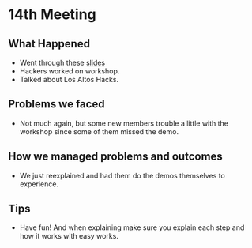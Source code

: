 # 14th Meeting

## What Happened

- Went through these
  [slides](https://github.com/SMHS-Programming/club/blob/c83b49ce1e08f03f5999a5106f5e1540600328e5/meetings/11_23_Meeting_XIV.pdf)
- Hackers worked on workshop.
- Talked about Los Altos Hacks.

## Problems we faced

- Not much again, but some new members trouble a little with the workshop since
  some of them missed the demo.

## How we managed problems and outcomes

- We just reexplained and had them do the demos themselves to experience.

## Tips

- Have fun! And when explaining make sure you explain each step and how it works
  with easy works.
